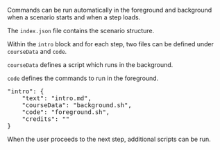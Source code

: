 Commands can be run automatically in the foreground and background when a scenario starts and when a step loads.

The `index.json` file contains the scenario structure.

Within the `intro` block and for each step, two files can be defined under `courseData` and `code`.

`courseData` defines a script which runs in the background.

`code` defines the commands to run in the foreground.

<pre>
"intro": {
    "text": "intro.md",
    "courseData": "background.sh",
    "code": "foreground.sh",
    "credits": ""
}
</pre>

When the user proceeds to the next step, additional scripts can be run.
